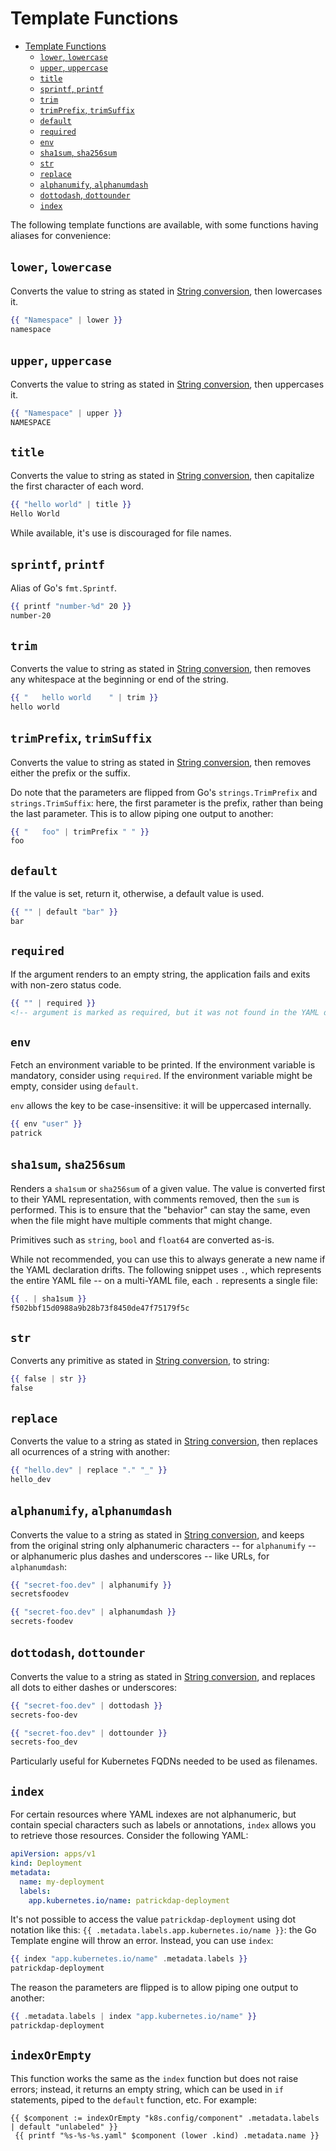 # Template Functions

- [Template Functions](#template-functions)
  - [`lower`, `lowercase`](#lower-lowercase)
  - [`upper`, `uppercase`](#upper-uppercase)
  - [`title`](#title)
  - [`sprintf`, `printf`](#sprintf-printf)
  - [`trim`](#trim)
  - [`trimPrefix`, `trimSuffix`](#trimprefix-trimsuffix)
  - [`default`](#default)
  - [`required`](#required)
  - [`env`](#env)
  - [`sha1sum`, `sha256sum`](#sha1sum-sha256sum)
  - [`str`](#str)
  - [`replace`](#replace)
  - [`alphanumify`, `alphanumdash`](#alphanumify-alphanumdash)
  - [`dottodash`, `dottounder`](#dottodash-dottounder)
  - [`index`](#index)

The following template functions are available, with some functions having aliases for convenience:

## `lower`, `lowercase`

Converts the value to string as stated in [String conversion](docs/faq.md#string-conversion), then lowercases it.

```handlebars
{{ "Namespace" | lower }}
namespace
```

## `upper`, `uppercase`

Converts the value to string as stated in [String conversion](docs/faq.md#string-conversion), then uppercases it.

```handlebars
{{ "Namespace" | upper }}
NAMESPACE
```

## `title`

Converts the value to string as stated in [String conversion](docs/faq.md#string-conversion), then capitalize the first character of each word.

```handlebars
{{ "hello world" | title }}
Hello World
```

While available, it's use is discouraged for file names.

## `sprintf`, `printf`

Alias of Go's `fmt.Sprintf`.

```handlebars
{{ printf "number-%d" 20 }}
number-20
```

## `trim`

Converts the value to string as stated in [String conversion](docs/faq.md#string-conversion), then removes any whitespace at the beginning or end of the string.

```handlebars
{{ "   hello world    " | trim }}
hello world
```

## `trimPrefix`, `trimSuffix`

Converts the value to string as stated in [String conversion](docs/faq.md#string-conversion), then removes either the prefix or the suffix.

Do note that the parameters are flipped from Go's `strings.TrimPrefix` and `strings.TrimSuffix`: here, the first parameter is the prefix, rather than being the last parameter. This is to allow piping one output to another:

```handlebars
{{ "   foo" | trimPrefix " " }}
foo
```

## `default`

If the value is set, return it, otherwise, a default value is used.

```handlebars
{{ "" | default "bar" }}
bar
```

## `required`

If the argument renders to an empty string, the application fails and exits with non-zero status code.

```handlebars
{{ "" | required }}
<!-- argument is marked as required, but it was not found in the YAML data -->
```

## `env`

Fetch an environment variable to be printed. If the environment variable is mandatory, consider using `required`. If the environment variable might be empty, consider using `default`.

`env` allows the key to be case-insensitive: it will be uppercased internally.

```handlebars
{{ env "user" }}
patrick
```

## `sha1sum`, `sha256sum`

Renders a `sha1sum` or `sha256sum` of a given value. The value is converted first to their YAML representation, with comments removed, then the `sum` is performed. This is to ensure that the "behavior" can stay the same, even when the file might have multiple comments that might change.

Primitives such as `string`, `bool` and `float64` are converted as-is.

While not recommended, you can use this to always generate a new name if the YAML declaration drifts. The following snippet uses `.`, which represents the entire YAML file -- on a multi-YAML file, each `.` represents a single file:

```handlebars
{{ . | sha1sum }}
f502bbf15d0988a9b28b73f8450de47f75179f5c
```

## `str`

Converts any primitive as stated in [String conversion](docs/faq.md#string-conversion), to string:

```handlebars
{{ false | str }}
false
```

## `replace`

Converts the value to a string as stated in [String conversion](docs/faq.md#string-conversion), then replaces all ocurrences of a string with another:

```handlebars
{{ "hello.dev" | replace "." "_" }}
hello_dev
```

## `alphanumify`, `alphanumdash`

Converts the value to a string as stated in [String conversion](docs/faq.md#string-conversion), and keeps from the original string only alphanumeric characters -- for `alphanumify` -- or alphanumeric plus dashes and underscores -- like URLs, for `alphanumdash`:

```handlebars
{{ "secret-foo.dev" | alphanumify }}
secretsfoodev
```

```handlebars
{{ "secret-foo.dev" | alphanumdash }}
secrets-foodev
```

## `dottodash`, `dottounder`

Converts the value to a string as stated in [String conversion](docs/faq.md#string-conversion), and replaces all dots to either dashes or underscores:

```handlebars
{{ "secret-foo.dev" | dottodash }}
secrets-foo-dev
```

```handlebars
{{ "secret-foo.dev" | dottounder }}
secrets-foo_dev
```

Particularly useful for Kubernetes FQDNs needed to be used as filenames.

## `index`

For certain resources where YAML indexes are not alphanumeric, but contain special characters such as labels or annotations, `index` allows you to retrieve those resources. Consider the following YAML:

```yaml
apiVersion: apps/v1
kind: Deployment
metadata:
  name: my-deployment
  labels:
    app.kubernetes.io/name: patrickdap-deployment
```

It's not possible to access the value `patrickdap-deployment` using dot notation like this: `{{ .metadata.labels.app.kubernetes.io/name }}`: the Go Template engine will throw an error. Instead, you can use `index`:

```handlebars
{{ index "app.kubernetes.io/name" .metadata.labels }}
patrickdap-deployment
```

The reason the parameters are flipped is to allow piping one output to another:

```handlebars
{{ .metadata.labels | index "app.kubernetes.io/name" }}
patrickdap-deployment
```

## `indexOrEmpty`

This function works the same as the `index` function but does not raise errors; instead, it returns an empty string, which can be used in `if` statements, piped to the `default` function, etc. For example:

```
{{ $component := indexOrEmpty "k8s.config/component" .metadata.labels | default "unlabeled" }}
 {{ printf "%s-%s-%s.yaml" $component (lower .kind) .metadata.name }}
```